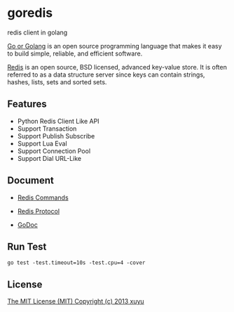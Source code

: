 goredis
=======

redis client in golang

[Go or Golang](http://golang.org) is an open source programming language that makes it easy to build simple, reliable, and efficient software.

[Redis](http://redis.io) is an open source, BSD licensed, advanced key-value store. It is often referred to as a data structure server since keys can contain strings, hashes, lists, sets and sorted sets.


Features
--------

* Python Redis Client Like API
* Support Transaction
* Support Publish Subscribe
* Support Lua Eval
* Support Connection Pool
* Support Dial URL-Like


Document
--------

- [Redis Commands](http://redis.io/commands)
- [Redis Protocol](http://redis.io/topics/protocol)

- [GoDoc](http://godoc.org/github.com/xuyu/goredis)


Run Test
--------

	go test -test.timeout=10s -test.cpu=4 -cover


License
-------

[The MIT License (MIT) Copyright (c) 2013 xuyu](http://opensource.org/licenses/MIT)
